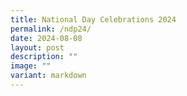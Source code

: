 ```yaml
---
title: National Day Celebrations 2024
permalink: /ndp24/
date: 2024-08-08
layout: post
description: ""
image: ""
variant: markdown
---
```


